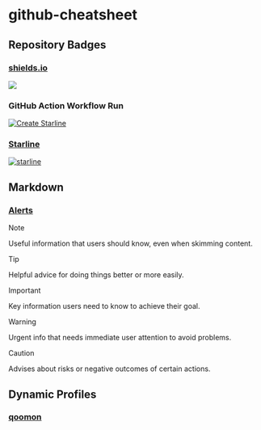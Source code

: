 # github-cheatsheet

## Repository Badges

### [shields.io](https://shields.io/)
![](https://img.shields.io/badge/any%20text-you%20like-blue)

### GitHub Action Workflow Run
[![Create Starline](https://github.com/qoomon/starlines/actions/workflows/create-starline.yaml/badge.svg)](https://github.com/qoomon/starlines/actions/workflows/create-starline.yaml)

### [Starline](https://github.com/qoomon/starline)
[![starline](https://starlines.qoo.monster/assets/gists/5dfcdf8eec66a051ecd85625518cfd13)](https://github.com/qoomon/starline)


## Markdown

### [Alerts](https://docs.github.com/en/get-started/writing-on-github/getting-started-with-writing-and-formatting-on-github/basic-writing-and-formatting-syntax#alerts)

> [!NOTE]
> Useful information that users should know, even when skimming content.

> [!TIP]
> Helpful advice for doing things better or more easily.

> [!IMPORTANT]
> Key information users need to know to achieve their goal.

> [!WARNING]
> Urgent info that needs immediate user attention to avoid problems.

> [!CAUTION]
> Advises about risks or negative outcomes of certain actions.


## Dynamic Profiles

### [qoomon](https://github.com/qoomon)


